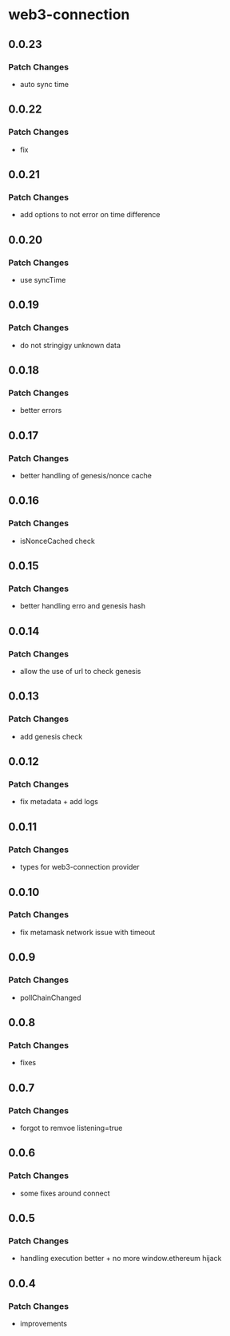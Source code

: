 # web3-connection

## 0.0.23

### Patch Changes

- auto sync time

## 0.0.22

### Patch Changes

- fix

## 0.0.21

### Patch Changes

- add options to not error on time difference

## 0.0.20

### Patch Changes

- use syncTime

## 0.0.19

### Patch Changes

- do not stringigy unknown data

## 0.0.18

### Patch Changes

- better errors

## 0.0.17

### Patch Changes

- better handling of genesis/nonce cache

## 0.0.16

### Patch Changes

- isNonceCached check

## 0.0.15

### Patch Changes

- better handling erro and genesis hash

## 0.0.14

### Patch Changes

- allow the use of url to check genesis

## 0.0.13

### Patch Changes

- add genesis check

## 0.0.12

### Patch Changes

- fix metadata + add logs

## 0.0.11

### Patch Changes

- types for web3-connection provider

## 0.0.10

### Patch Changes

- fix metamask network issue with timeout

## 0.0.9

### Patch Changes

- pollChainChanged

## 0.0.8

### Patch Changes

- fixes

## 0.0.7

### Patch Changes

- forgot to remvoe listening=true

## 0.0.6

### Patch Changes

- some fixes around connect

## 0.0.5

### Patch Changes

- handling execution better + no more window.ethereum hijack

## 0.0.4

### Patch Changes

- improvements
